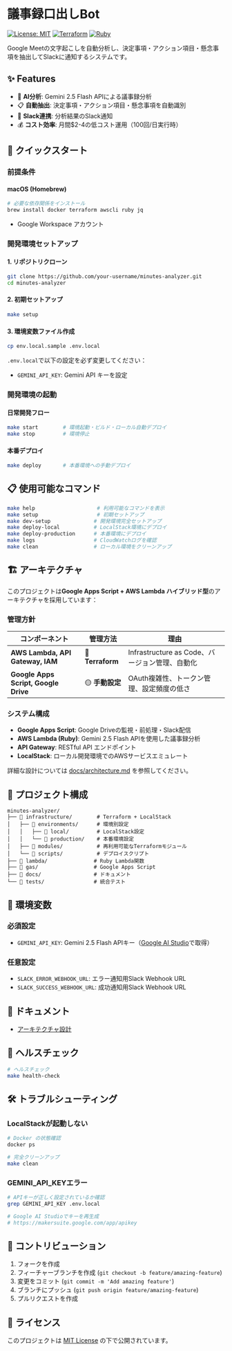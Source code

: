 # 議事録口出しBot

[![License: MIT](https://img.shields.io/badge/License-MIT-yellow.svg)](https://opensource.org/licenses/MIT)
[![Terraform](https://img.shields.io/badge/Terraform-≥1.0-623CE4?logo=terraform)](https://www.terraform.io/)
[![Ruby](https://img.shields.io/badge/Ruby-≥3.3-CC342D?logo=ruby)](https://www.ruby-lang.org/)

Google Meetの文字起こしを自動分析し、決定事項・アクション項目・懸念事項を抽出してSlackに通知するシステムです。

## ✨ Features

- 🤖 **AI分析**: Gemini 2.5 Flash APIによる議事録分析
- 📋 **自動抽出**: 決定事項・アクション項目・懸念事項を自動識別
- 📢 **Slack連携**: 分析結果のSlack通知
- 💰 **コスト効率**: 月間$2-4の低コスト運用（100回/日実行時）

## 🚀 クイックスタート

### 前提条件

#### macOS (Homebrew)
```bash
# 必要な依存関係をインストール
brew install docker terraform awscli ruby jq
```

- Google Workspace アカウント

### 開発環境セットアップ

#### 1. リポジトリクローン
```bash
git clone https://github.com/your-username/minutes-analyzer.git
cd minutes-analyzer
```

#### 2. 初期セットアップ
```bash
make setup
```

#### 3. 環境変数ファイル作成
```bash
cp env.local.sample .env.local
```

`.env.local`で以下の設定を必ず変更してください：
- `GEMINI_API_KEY`: Gemini API キーを設定

### 開発環境の起動

#### 日常開発フロー
```bash
make start        # 環境起動・ビルド・ローカル自動デプロイ
make stop         # 環境停止
```

#### 本番デプロイ
```bash
make deploy       # 本番環境への手動デプロイ
```


## 📋 使用可能なコマンド

```bash
make help                    # 利用可能なコマンドを表示
make setup                   # 初期セットアップ
make dev-setup              # 開発環境完全セットアップ
make deploy-local           # LocalStack環境にデプロイ
make deploy-production      # 本番環境にデプロイ
make logs                   # CloudWatchログを確認
make clean                  # ローカル環境をクリーンアップ
```

## 🏗️ アーキテクチャ

このプロジェクトは**Google Apps Script + AWS Lambda ハイブリッド型**のアーキテクチャを採用しています：

### 管理方針

| コンポーネント | 管理方法 | 理由 |
|---|---|---|
| **AWS Lambda, API Gateway, IAM** | 🔵 **Terraform** | Infrastructure as Code、バージョン管理、自動化 |
| **Google Apps Script, Google Drive** | 🟡 **手動設定** | OAuth複雑性、トークン管理、設定頻度の低さ |

### システム構成

- **Google Apps Script**: Google Driveの監視・前処理・Slack配信
- **AWS Lambda (Ruby)**: Gemini 2.5 Flash APIを使用した議事録分析
- **API Gateway**: RESTful API エンドポイント
- **LocalStack**: ローカル開発環境でのAWSサービスエミュレート

詳細な設計については [docs/architecture.md](docs/architecture.md) を参照してください。

## 📁 プロジェクト構成

```
minutes-analyzer/
├── 📁 infrastructure/        # Terraform + LocalStack
│   ├── 📁 environments/      # 環境別設定
│   │   ├── 📁 local/         # LocalStack設定
│   │   └── 📁 production/    # 本番環境設定
│   ├── 📁 modules/           # 再利用可能なTerraformモジュール
│   └── 📁 scripts/           # デプロイスクリプト
├── 📁 lambda/               # Ruby Lambda関数
├── 📁 gas/                  # Google Apps Script
├── 📁 docs/                 # ドキュメント
└── 📁 tests/                # 統合テスト
```

## 🔐 環境変数

### 必須設定
- `GEMINI_API_KEY`: Gemini 2.5 Flash APIキー（[Google AI Studio](https://makersuite.google.com/app/apikey)で取得）

### 任意設定
- `SLACK_ERROR_WEBHOOK_URL`: エラー通知用Slack Webhook URL
- `SLACK_SUCCESS_WEBHOOK_URL`: 成功通知用Slack Webhook URL

## 📖 ドキュメント

- [アーキテクチャ設計](docs/architecture.md)

## 🧪 ヘルスチェック

```bash
# ヘルスチェック
make health-check
```

## 🛠️ トラブルシューティング

### LocalStackが起動しない
```bash
# Docker の状態確認
docker ps

# 完全クリーンアップ
make clean
```

### GEMINI_API_KEYエラー
```bash
# APIキーが正しく設定されているか確認
grep GEMINI_API_KEY .env.local

# Google AI Studioでキーを再生成
# https://makersuite.google.com/app/apikey
```

## 🤝 コントリビューション

1. フォークを作成
2. フィーチャーブランチを作成 (`git checkout -b feature/amazing-feature`)
3. 変更をコミット (`git commit -m 'Add amazing feature'`)
4. ブランチにプッシュ (`git push origin feature/amazing-feature`)
5. プルリクエストを作成

## 📄 ライセンス

このプロジェクトは [MIT License](LICENSE) の下で公開されています。
